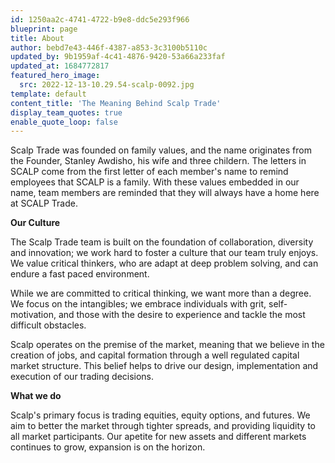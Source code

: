 ```yaml
---
id: 1250aa2c-4741-4722-b9e8-ddc5e293f966
blueprint: page
title: About
author: bebd7e43-446f-4387-a853-3c3100b5110c
updated_by: 9b1959af-4c41-4876-9420-53a66a233faf
updated_at: 1684772817
featured_hero_image:
  src: 2022-12-13-10.29.54-scalp-0092.jpg
template: default
content_title: 'The Meaning Behind Scalp Trade'
display_team_quotes: true
enable_quote_loop: false
---
```

Scalp Trade was founded on family values, and the name originates from the Founder, Stanley Awdisho, his wife and three childern. The letters in SCALP come from the first letter of each member's name to remind employees that SCALP is a family. With these values embedded in our name, team members are reminded that they will always have a home here at SCALP Trade.

**Our Culture**

The Scalp Trade team is built on the foundation of collaboration, diversity and innovation; we work hard to foster a culture that our team truly enjoys. We value critical thinkers, who are adapt at deep problem solving, and can endure a fast paced environment.

While we are committed to critical thinking, we want more than a degree. We focus on the intangibles; we embrace individuals with grit, self-motivation, and those with the desire to experience and tackle the most difficult obstacles.

Scalp operates on the premise of the market, meaning that we believe in the creation of jobs, and capital formation through a well regulated capital market structure. This belief helps to drive our design, implementation and execution of our trading decisions.

**What we do**

Scalp's primary focus is trading equities, equity options, and futures. We aim to better the market through tighter spreads, and providing liquidity to all market participants. Our apetite for new assets and different markets continues to grow, expansion is on the horizon.